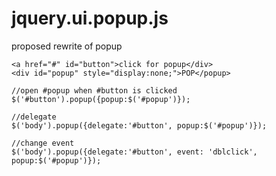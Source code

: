 jquery.ui.popup.js
==================

proposed rewrite of popup

```
<a href="#" id="button">click for popup</div>
<div id="popup" style="display:none;">POP</popup>

```

```
//open #popup when #button is clicked
$('#button').popup({popup:$('#popup')});

//delegate
$('body').popup({delegate:'#button', popup:$('#popup')});

//change event
$('body').popup({delegate:'#button', event: 'dblclick', popup:$('#popup')});
```